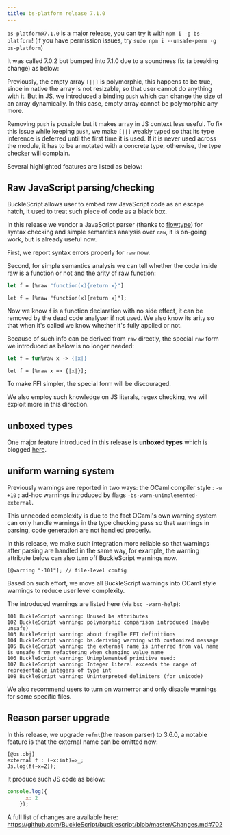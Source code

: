 ```yaml
---
title: bs-platform release 7.1.0
---
```


`bs-platform@7.1.0` is a major release, you can try it with `npm i -g bs-platform`!
(if you have permission issues, try `sudo npm i --unsafe-perm -g bs-platform`)

It was called 7.0.2 but bumped into 7.1.0 due to a soundness fix (a breaking change) as below:

Previously, the empty array `[||]` is polymorphic, this happens to be true, since in native the array is not resizable, so that user cannot do anything with it. But in JS, we introduced a binding `push` which can change the size of an array dynamically. In this case, empty array cannot be polymorphic any more.

Removing `push` is possible but it makes array in JS context less useful. To fix this issue while keeping `push`, we make `[||]` weakly typed so that its type inference is deferred until the first time it is used. If it is never used across the module, it has to be annotated with a concrete type, otherwise, the type checker will complain.

Several highlighted features are listed as below:

## Raw JavaScript parsing/checking

BuckleScript allows user to embed raw JavaScript code as an escape hatch, it used to treat such piece of code as a black box.

In this release we vendor a JavaScript parser (thanks to [flowtype](https://github.com/facebook/flow)) for syntax checking and simple semantics analysis over `raw`, it is on-going work, but is already useful now.

First, we report syntax errors properly for `raw` now.

Second, for simple semantics analysis we can tell whether the code inside raw is a function or not and the arity of raw function:

```ocaml
let f = [%raw "function(x){return x}"]
```
```reason
let f = [%raw "function(x){return x}"];
```

Now we know `f` is a function declaration with no side effect, it can be removed by the dead code analyser if not used. We also know its arity so that when it's called we know whether it's fully applied or not.

Because of such info can be derived from `raw` directly, the special `raw` form we introduced as below is no longer needed:

```ocaml
let f = fun%raw x -> {|x|}
```
```reason
let f = [%raw x => {|x|}];
```
To make FFI simpler, the special form will be discouraged.

We also employ such knowledge on JS literals, regex checking, we will exploit more in this direction.

## unboxed types 

One major feature introduced in this release is **unboxed types** which is blogged [here](https://bucklescript.github.io/blog/2019/12/20/release-7-02).


## uniform warning system

Previously warnings are reported in two ways:
the OCaml compiler style : `-w +10` ;
ad-hoc warnings introduced by flags `-bs-warn-unimplemented-external`.

This unneeded complexity is due to the fact OCaml's own warning system can only handle warnings in the type checking pass so that warnings in parsing, code generation are not handled properly.

In this release, we make such integration more reliable so that warnings after parsing are handled in the same way, for example, the warning attribute below can also turn off  BuckleScript warnings now.

```reason
[@warning "-101"]; // file-level config
```

Based on such effort, we move all BuckleScript warnings into OCaml style warnings to reduce user level complexity.

The introduced warnings are listed here (via `bsc -warn-help`):

```
101 BuckleScript warning: Unused bs attributes
102 BuckleScript warning: polymorphic comparison introduced (maybe unsafe)
103 BuckleScript warning: about fragile FFI definitions
104 BuckleScript warning: bs.deriving warning with customized message 
105 BuckleScript warning: the external name is inferred from val name is unsafe from refactoring when changing value name
106 BuckleScript warning: Unimplemented primitive used:
107 BuckleScript warning: Integer literal exceeds the range of representable integers of type int
108 BuckleScript warning: Uninterpreted delimiters (for unicode)
```

We also recommend users to turn on warnerror and only disable warnings for some specific files.

## Reason parser upgrade

In this release, we upgrade `refmt`(the reason parser) to 3.6.0, a notable feature is that the external name can be omitted now:

```
[@bs.obj]
external f : (~x:int)=>_; 
Js.log(f(~x=2));
```
It produce such JS code as below:
```js
console.log({
      x: 2
    });

```

A full list of changes are available here: https://github.com/BuckleScript/bucklescript/blob/master/Changes.md#702
